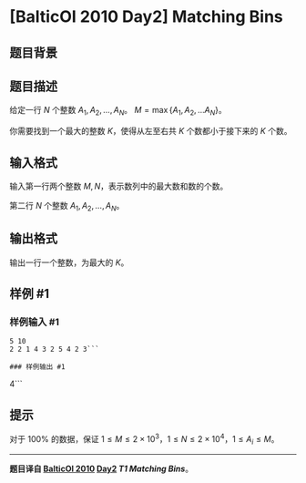 # [BalticOI 2010 Day2] Matching Bins

## 题目背景



## 题目描述

给定一行 $N$ 个整数 $A_1,A_2,\dots,A_N$。 $M=\max\{A_1,A_2,\dots A_N\}$。

你需要找到一个最大的整数 $K$，使得从左至右共 $K$ 个数都小于接下来的 $K$ 个数。

## 输入格式

输入第一行两个整数 $M,N$，表示数列中的最大数和数的个数。

第二行 $N$ 个整数 $A_1,A_2,\dots,A_N$。

## 输出格式

输出一行一个整数，为最大的 $K$。

## 样例 #1

### 样例输入 #1
```
5 10
2 2 1 4 3 2 5 4 2 3```

### 样例输出 #1

```
4```

## 提示

对于 $100\%$ 的数据，保证 $1\le M\le 2\times 10^3$，$1\le N\le 2\times 10^4$，$1\le A_i\le M$。

----

**题目译自 [BalticOI 2010](https://www.luogu.com.cn/problem/U125995) [Day2](https://boi.cses.fi/files/boi2010_day2.pdf) *T1 Matching Bins***。
